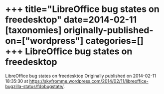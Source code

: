 +++
title="LibreOffice bug states on freedesktop"
date=2014-02-11
[taxonomies]
originally-published-on=["wordpress"]
categories=[]
+++
LibreOffice bug states on freedesktop
=====================================

LibreOffice bug states on freedesktop
Originally published on 2014-02-11 18:35:30 at https://skyfromme.wordpress.com/2014/02/11/libreoffice-bugzilla-status/fdobugstate/.
